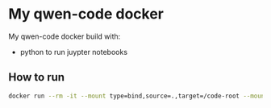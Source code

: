 # My qwen-code docker

My qwen-code docker build with:
* python to run juypter notebooks

## How to run
```sh
docker run --rm -it --mount type=bind,source=.,target=/code-root --mount type=bind,source=.qwen,target=/root/.qwen lsiu/qwen-code:latest sh -c "cd /code-root && qwen"
```

